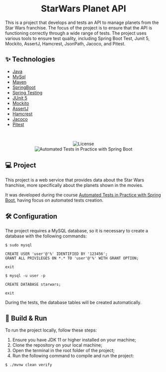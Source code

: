 <h1 align="center">
  StarWars Planet API
</h1>

This is a project that develops and tests an API to manage planets from the Star Wars franchise. The focus of the project is to ensure that the API is functioning correctly through a wide range of tests. The project uses various tools to ensure test quality, including Spring Boot Test, Junit 5, Mockito, AssertJ, Hamcrest, JsonPath, Jacoco, and Pitest.

## ✨ Technologies

- [Java](https://www.oracle.com/java/technologies/downloads/)
- [MySql](https://dev.mysql.com/downloads/mysql/)
- [Maven](https://maven.apache.org/download.cgi)
- [SpringBoot](https://spring.io/projects/spring-boot)
- [Spring Testing](https://docs.spring.io/spring-framework/docs/current/reference/html/testing.html#testing-introduction)
- [JUnit 5](https://junit.org/junit5/docs/current/user-guide/)
- [Mockito](https://site.mockito.org)
- [AssertJ](https://github.com/assertj/assertj)
- [Hamcrest](http://hamcrest.org/JavaHamcrest/)
- [Jacoco](https://github.com/jacoco/jacoco)
- [Pitest](https://pitest.org)

<br>

<p align="center">
  <img alt="License" src="https://img.shields.io/static/v1?label=License&message=MIT&color=8257E5&labelColor=000000"> <br>
  <img src="https://img.shields.io/static/v1?label=Udemy course&message=Automated Tests in Practice with Spring Boot&color=8257E5&labelColor=000000" alt="Automated Tests in Practice with Spring Boot" />
</p>


## 💻 Project

This project is a web service that provides data about the Star Wars franchise, more specifically about the planets shown in the movies.

It was developed during the course [Automated Tests in Practice with Spring Boot](https://www.udemy.com/course/testes-automatizados-na-pratica-com-spring-boot/?referralCode=7F6C5AA14AE558497FE0), having focus on automated tests creation.

## 🛠️ Configuration

The project requires a MySQL database, so it is necessary to create a database with the following commands:

```
$ sudo mysql

CREATE USER 'user'@'%' IDENTIFIED BY '123456';
GRANT ALL PRIVILEGES ON *.* TO 'user'@'%' WITH GRANT OPTION;

exit

$ mysql -u user -p

CREATE DATABASE starwars;

exit
```

During the tests, the database tables will be created automatically.

## 🚀 Build & Run

To run the project locally, follow these steps:

1. Ensure you have JDK 11 or higher installed on your machine;
2. Clone the repository on your local machine;
3. Open the terminal in the root folder of the project;
4. Run the following command to compile and run the project:

```sh
$ ./mvnw clean verify
```
